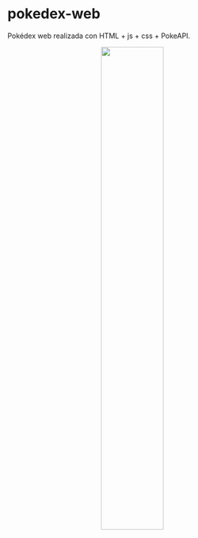 # pokedex-web

Pokédex web realizada con HTML + js + css + PokeAPI.

<p align="center">
  <img src="https://github.com/massi-ponce/pokedex-web/assets/102617838/f334442d-310d-42bf-a462-bd657c23b060)https://github.com/massi-ponce/pokedex-web/assets/102617838/f334442d-310d-42bf-a462-bd657c23b060" width="50%">
</p>
